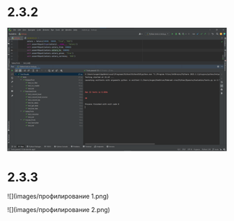 # 2.3.2

![](images/тесты.png)

# 2.3.3

![](images/профилирование 1.png)

![](images/профилирование 2.png)